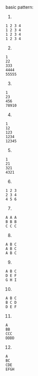 basic pattern:

  1. 
    1 2 3 4
    1 2 3 4
    1 2 3 4
    1 2 3 4
  
  2. 
    1
    22
    333
    4444
    55555

  3. 
    1
    23
    456
    78910

  4. 
    1
    12
    123
    1234
    12345

  5. 
    1
    21
    321
    4321

  6. 
    1 2 3
    2 3 4
    4 5 6

  7. 
    A A A
    B B B
    C C C
  
  8. 
    A B C
    A B C
    A B C

  9. 
    A B C
    D E F
    G H I
  
  10. 
    A B C
    B C D 
    D E F
  
  11. 
    A
    BB
    CCC
    DDDD

  12. 
    A
    BC
    CDE
    EFGH
    
    
    